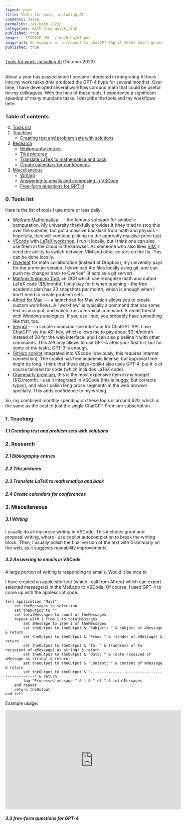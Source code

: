 ```yaml
---
layout: post
title: Tools for work, including AI
comments: false
permalink: /AI-math-2023/
categories: math blog quick_link
published: true
image: __STORAGE_URL__/img/blog/AI.png
image-alt: An example of a request to chatGPT (April 2023) which generated the tikz code for a picture I put into a paper with minimal modifications (Figure 5 on page 31 in arXiv:2305.17747)
published: true
---
```


<div><a href="{{site.url}}/AI-math-2023/">Tools for work, including AI</a> (October 2023)</div>
<!--more-->

<br>

About a year has passed since I became interested in integrating AI tools into my work tasks (this predated the GPT-4 hype for several months). Over time, I have developed several workflows around math that could be useful for my colleagues. With the help of these tools, I experience a significant speedup of many mundane tasks. I describe the tools and my workflows here. 

<h3 class="mb-4 mt-4">Table of contents</h3>

<ol start="0">
  <li><a href="#tools-list">Tools list</a></li>
  <li>
    <a href="#teaching">Teaching</a>
    <ul>
      <li><a href="#creating-sets">Creating test and problem sets with solutions</a></li>
    </ul>
  </li>
  <li>
    <a href="#research">Research</a>
    <ul>
      <li><a href="#bibliography">Bibliography entries</a></li>
      <li><a href="#tikz">Tikz pictures</a></li>
      <li><a href="#translate">Translate LaTeX to mathematica and back</a></li>
      <li><a href="#calendars">Create calendars for conferences</a></li>
    </ul>
  </li>
  <li>
    <a href="#miscellaneous">Miscellaneous</a>
    <ul>
      <li><a href="#writing">Writing</a></li>
      <li><a href="#emails">Answering to emails and composing in VSCode</a></li>
      <li><a href="#free-form">Free-form questions for GPT-4</a></li>
    </ul>
  </li>
</ol>

<h3 class="mb-4 mt-4" id="tools-list">0. Tools list</h3>

Here is the list of tools I use more or less daily:

- [Wolfram Mathematica](https://www.wolfram.com/mathematica/) --- the famous software for symbolic computation. My university thankfully provides it (they tried to stop this over the summer, but got a massive backlash from math and physics - hopefully, they will continue picking up the apprently massive price tag).
- [VScode](https://code.visualstudio.com/) with [LaTeX workshop](https://marketplace.visualstudio.com/items?itemName=James-Yu.latex-workshop). I run it locally, but I think one can also use them in the cloud in the browser. As someone who also likes [VIM](https://en.wikipedia.org/wiki/Vim_(text_editor)), I need the ability to switch between VIM and other editors on the fly. This can be done locally.
- [Overleaf](https://www.overleaf.com/project) for math collaboration (instead of Dropbox); my university pays for the premium version. I download the files locally using git, and can push my changes back to Overleaf (it acts as a git server).
- [Mathpix Snipping Tool](https://mathpix.com/), an OCR which can recognize math and output LaTeX code (\$5/month). I only pay for it when teaching - the free academic plan has 20 snapshots per month, which is enough when I don't need to create problem sets.
- [Alfred for Mac](https://www.alfredapp.com/) --- a launchpad for Mac which allows you to create custom workflows. A "workflow" is typically a command that has some text as an input, and which runs a terminal command. A reddit thread with [Windows analogues](https://www.reddit.com/r/windows/comments/5pek48/is_there_an_equivalent_for_windows_to_macs_alfred/). If you use linux, you probably have something like that, too.
- [heygpt](https://github.com/fuyufjh/heygpt) --- a simple command-line interface for ChatGPT API. I use ChatGPT via the [API key](https://help.openai.com/en/articles/7039783-how-can-i-access-the-chatgpt-api), which allows me to pay about \$3-4/month instead of 20 for the web interface, and I can also pipelline it with other commands. This API only allows to use GPT-4 after your first bill; but for some of the tasks, GPT-3 is enough.
- [GitHub copilot](https://github.com/features/copilot) integrated into VScode (obviously, this requires internet connection). The copilot has free academic license, but approval time might be long. I think that these days copilot also uses GPT-4, but it is of course tailored for code (which includes LaTeX code).
- [Grammarly premium](https://www.grammarly.com/premium), this is the most expensive item in my budget (\$12/month). I use it integrated in VSCode (this is buggy, but corrects typos), and also I polish long prose segments in the web browser specially. This adds confidence to my writing.

So, my combined monthly spending on these tools is around \$20, which is the same as the cost of just the single ChatGPT Premium subscription.

<h3 class="mb-4 mt-4" id="teaching">1. Teaching</h3>

<h5 class="mb-4 mt-4" id="creating-sets">1.1 Creating test and problem sets with solutions</h5>




<h3 class="mb-4 mt-4" id="research">2. Research</h3>


<h5 class="mb-4 mt-4" id="bibliography">2.1 Bibliography entries</h5>


<h5 class="mb-4 mt-4" id="tikz">2.2 Tikz pictures</h5>


<h5 class="mb-4 mt-4" id="translate">2.3 Translate LaTeX to mathematica and back</h5>


<h5 class="mb-4 mt-4" id="calendars">2.4 Create calendars for conferences</h5>


<h3 class="mb-4 mt-4" id="miscellaneous">3. Miscellaneous</h3>


<h5 class="mb-4 mt-4" id="writing">3.1 Writing</h5>

I usually do all my prose writing in VSCode. This includes grant and proposal writing, where I use copilot autocompletion to break the writing block. Then, I usually polish the final version of the text with Grammarly on the web, as it suggests readability improvements.

<h5 class="mb-4 mt-4" id="emails">3.2 Answering to emails in VSCode</h5>

A large portion of writing is responding to emails. Would it be nice to 

I have created an apple shortcut (which I call from Alfred) which can export selected message(s) in the Mail.app to VSCode. Of course, I used GPT-4 to come up with the applescript code. 

```applescript
tell application "Mail"
	set theMessages to selection
	set theOutput to ""
	set totalMessages to count of theMessages
	repeat with i from 1 to totalMessages
		set aMessage to item i of theMessages
		set theOutput to theOutput & "Subject: " & subject of aMessage & return
		set theOutput to theOutput & "From: " & (sender of aMessage) & return
		set theOutput to theOutput & "To: " & ((address of to recipient of aMessage) as string) & return
		set theOutput to theOutput & "Date: " & (date received of aMessage as string) & return
		set theOutput to theOutput & "Content: " & content of aMessage & return
		set theOutput to theOutput & "---------------------------------------------" & return
		log "Processed message " & i & " of " & totalMessages
	end repeat
	return theOutput
end tell
```

Example usage:

<iframe width="560" height="315" src="https://www.youtube.com/embed/iov7y83xrus?si=wjmpmoxfd56s9wnb" title="youtube video player" frameborder="0" allow="accelerometer; autoplay; clipboard-write; encrypted-media; gyroscope; picture-in-picture; web-share" allowfullscreen></iframe>


<h5 class="mb-4 mt-4" id="free-form">3.3 free-form questions for GPT-4</h5>




<br />
<br />